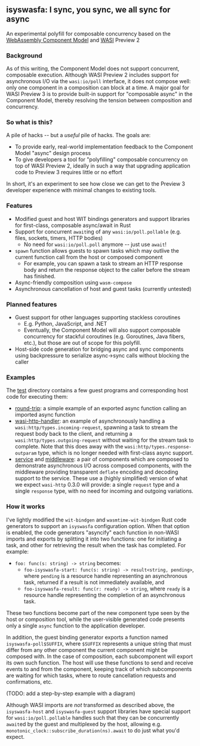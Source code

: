 ## isyswasfa: I sync, you sync, we all sync for async

An experimental polyfill for composable concurrency based on the [WebAssembly Component Model](https://github.com/WebAssembly/component-model) and [WASI](https://github.com/WebAssembly/WASI) Preview 2

### Background

As of this writing, the Component Model does not support concurrent, composable execution.  Although WASI Preview 2 includes support for asynchronous I/O via the `wasi:io/poll` interface, it does not compose well: only one component in a composition can block at a time.  A major goal for WASI Preview 3 is to provide built-in support for "composable async" in the Component Model, thereby resolving the tension between composition and concurrency.

### So what is this?

A pile of hacks -- but a _useful_ pile of hacks.  The goals are:

- To provide early, real-world implementation feedback to the Component Model "async" design process
- To give developers a tool for "polyfilling" composable concurrency on top of WASI Preview 2, ideally in such a way that upgrading application code to Preview 3 requires little or no effort

In short, it's an experiment to see how close we can get to the Preview 3 developer experience with minimal changes to existing tools.

### Features

- Modified guest and host WIT bindings generators and support libraries for first-class, composable async/await in Rust
- Support for concurrent `await`ing of any `wasi:io/poll.pollable` (e.g. files, sockets, timers, HTTP bodies)
  - No need for `wasi:io/poll.poll` anymore -- just use `await`!
- `spawn` function allows guests to spawn tasks which may outlive the current function call from the host or composed component
  - For example, you can spawn a task to stream an HTTP response body and return the response object to the caller before the stream has finished.
- Async-friendly composition using `wasm-compose`
- Asynchronous cancellation of host and guest tasks (currently untested)

### Planned features

- Guest support for other languages supporting stackless coroutines
  - E.g. Python, JavaScript, and .NET
  - Eventually, the Component Model will also support composable concurrency for stackful coroutines (e.g. Goroutines, Java fibers, etc.), but those are out of scope for this polyfill.
- Host-side code generation for bridging async and sync components using backpressure to serialize async->sync calls without blocking the caller

### Examples

The [test](./test) directory contains a few guest programs and corresponding host code for executing them:

- [round-trip](./test/round-trip/src/lib.rs): a simple example of an exported async function calling an imported async function
- [wasi-http-handler](./test/wasi-http-handler/src/lib.rs): an example of asynchronously handling a `wasi:http/types.incoming-request`, spawning a task to stream the request body back to the client, and returning a `wasi:http/types.outgoing-request` without waiting for the stream task to complete.  Note that this does away with the `wasi:http/types.response-outparam` type, which is no longer needed with first-class async support.
- [service](./test/service/src/lib.rs) and [middleware](./test/middleware/src/lib.rs): a pair of components which are composed to demonstrate asynchronous I/O across composed components, with the middleware providing transparent `deflate` encoding and decoding support to the service.  These use a (highly simplified) version of what we expect `wasi-http` 0.3.0 will provide: a single `request` type and a single `response` type, with no need for incoming and outgoing variations.

### How it works

I've lightly modified the `wit-bindgen` and `wasmtime-wit-bindgen` Rust code generators to support an `isyswasfa` configuration option.  When that option is enabled, the code generators "asyncify" each function in non-WASI imports and exports by splitting it into two functions: one for initiating a task, and other for retrieving the result when the task has completed.  For example:

- `foo: func(s: string) -> string` becomes:
  - `foo-isyswasfa-start: func(s: string) -> result<string, pending>`, where `pending` is a resource handle representing an asynchronous task, returned if a result is not immediately available, and
  - `foo-isyswasfa-result: func(r: ready) -> string`, where `ready` is a resource handle representing the completion of an asynchronous task.
  
These two functions become part of the new component type seen by the host or composition tool, while the user-visible generated code presents only a single `async` function to the application developer.

In addition, the guest binding generator exports a function named `isyswasfa-poll$SUFFIX`, where `$SUFFIX` represents a unique string that must differ from any other component the current component might be composed with.  In the case of composition, each subcomponent will export its own such function.  The host will use these functions to send and receive events to and from the component, keeping track of which subcomponents are waiting for which tasks, where to route cancellation requests and confirmations, etc.

(TODO: add a step-by-step example with a diagram)

Although WASI imports are *not* transformed as described above, the `isyswasfa-host` and `isyswasfa-guest` support libraries have special support for `wasi:io/poll.pollable` handles such that they can be concurrently `await`ed by the guest and multiplexed by the host, allowing e.g. `monotonic_clock::subscribe_duration(ns).await` to do just what you'd expect.
